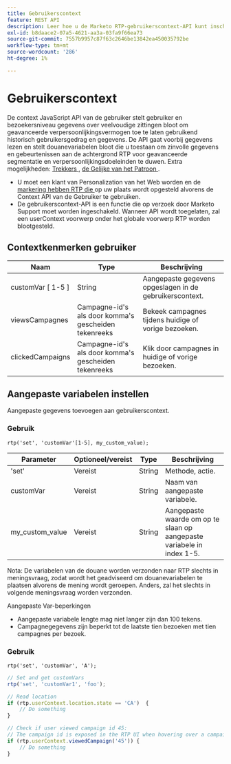 ```yaml
---
title: Gebruikerscontext
feature: REST API
description: Leer hoe u de Marketo RTP-gebruikerscontext-API kunt inschakelen en gebruiken om aangepaste variabelen in te stellen, gebruikersgegevens te lezen tijdens bezoeken en bekeken en geklikte campagnes te volgen.
exl-id: b8daace2-07a5-4621-aa3a-03fa9f66ea73
source-git-commit: 7557b9957c87f63c2646be13842ea450035792be
workflow-type: tm+mt
source-wordcount: '286'
ht-degree: 1%

---
```


# Gebruikerscontext

De context JavaScript API van de gebruiker stelt gebruiker en bezoekersniveau gegevens over veelvoudige zittingen bloot om geavanceerde verpersoonlijkingsvermogen toe te laten gebruikend historisch gebruikersgedrag en gegevens. De API gaat voorbij gegevens lezen en stelt douanevariabelen bloot die u toestaan om zinvolle gegevens en gebeurtenissen aan de achtergrond RTP voor geavanceerde segmentatie en verpersoonlijkingsdoeleinden te duwen. Extra mogelijkheden: [ Trekkers ](../javascript-api/triggers.md), [ de Gelijke van het Patroon ](../javascript-api/pattern-match.md).

- U moet een klant van Personalization van het Web worden en de [ markering hebben RTP die ](https://experienceleague.adobe.com/en/docs/marketo/using/product-docs/web-personalization/rtp-tag-implementation/deploy-the-rtp-javascript) op uw plaats wordt opgesteld alvorens de Context API van de Gebruiker te gebruiken.
- De gebruikerscontext-API is een functie die op verzoek door Marketo Support moet worden ingeschakeld. Wanneer API wordt toegelaten, zal een userContext voorwerp onder het globale voorwerp RTP worden blootgesteld.

## Contextkenmerken gebruiker

| Naam | Type | Beschrijving |
|------------------|-------------|------|
| customVar [ 1-5 ] | String | Aangepaste gegevens opgeslagen in de gebruikerscontext. |
| viewsCampagnes | Campagne-id&#39;s als door komma&#39;s gescheiden tekenreeks | Bekeek campagnes tijdens huidige of vorige bezoeken. |
| clickedCampaigns | Campagne-id&#39;s als door komma&#39;s gescheiden tekenreeks | Klik door campagnes in huidige of vorige bezoeken. |

## Aangepaste variabelen instellen

Aangepaste gegevens toevoegen aan gebruikerscontext.

### Gebruik

`rtp('set', 'customVar'[1-5], my_custom_value);`

| Parameter | Optioneel/vereist | Type | Beschrijving |
|-----------------|-------------------|--------|-----------------|
| &#39;set&#39; | Vereist | String | Methode, actie. |
| customVar | Vereist | String | Naam van aangepaste variabele. |
| my_custom_value | Vereist | String | Aangepaste waarde om op te slaan op aangepaste variabele in index 1-5. |

Nota: De variabelen van de douane worden verzonden naar RTP slechts in meningsvraag, zodat wordt het geadviseerd om douanevariabelen te plaatsen alvorens de mening wordt geroepen. Anders, zal het slechts in volgende meningsvraag worden verzonden.

Aangepaste Var-beperkingen

- Aangepaste variabele lengte mag niet langer zijn dan 100 tekens.
- Campagnegegevens zijn beperkt tot de laatste tien bezoeken met tien campagnes per bezoek.

### Gebruik

`rtp('set', 'customVar', 'A');`

```javascript
// Set and get customVars
rtp('set', 'customVar1', 'foo');

// Read location
if (rtp.userContext.location.state == 'CA')  {
    // Do something
}

// Check if user viewed campaign id 45:
// The campaign id is exposed in the RTP UI when hovering over a campaign name.
if (rtp.userContext.viewedCampaign('45')) {
    // Do something
}
```
